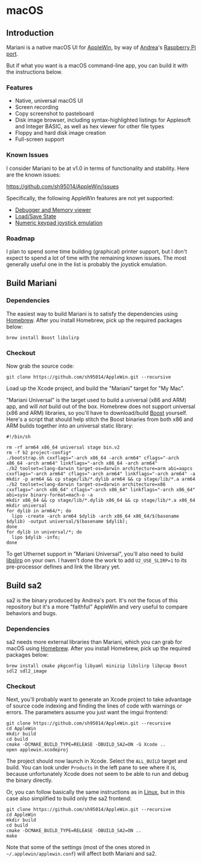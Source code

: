 # macOS

## Introduction

Mariani is a native macOS UI for [AppleWin](https://github.com/AppleWin/AppleWin), by way of [Andrea](https://github.com/audetto)'s [Raspberry Pi port](https://github.com/audetto/AppleWin).

But if what you want is a macOS command-line app, you can build it with the instructions below.

### Features

- Native, universal macOS UI
- Screen recording
- Copy screenshot to pasteboard
- Disk image browser, including syntax-highlighted listings for Applesoft and Integer BASIC, as well as hex viewer for other file types
- Floppy and hard disk image creation
- Full-screen support

### Known Issues

I consider Mariani to be at v1.0 in terms of functionality and stability. Here are the known issues:

https://github.com/sh95014/AppleWin/issues

Specifically, the following AppleWin features are not yet supported:

- [Debugger and Memory viewer](https://github.com/sh95014/AppleWin/issues/12)
- [Load/Save State](https://github.com/sh95014/AppleWin/issues/13)
- [Numeric keypad joystick emulation](https://github.com/sh95014/AppleWin/issues/10)

### Roadmap

I plan to spend some time building (graphical) printer support, but I don't expect to spend a lot of time with the remaining known issues. The most generally useful one in the list is probably the joystick emulation.

## Build Mariani

### Dependencies

The easiest way to build Mariani is to satisfy the dependencies using [Homebrew](https://brew.sh). After you install Homebrew, pick up the required packages below:

```
brew install Boost libslirp
```

### Checkout

Now grab the source code:

```
git clone https://github.com/sh95014/AppleWin.git --recursive
```

Load up the Xcode project, and build the "Mariani" target for "My Mac".

"Mariani Universal" is the target used to build a universal (x86 and ARM) app, and will *not* build out of the box. Homebrew does not support universal (x86 and ARM) libraries, so you'll have to download/build [Boost](https://www.boost.org/users/download/) yourself. Here's a script that should help stitch the Boost binaries from both x86 and ARM builds together into an universal static library:

```
#!/bin/sh

rm -rf arm64 x86_64 universal stage bin.v2
rm -f b2 project-config*
./bootstrap.sh cxxflags="-arch x86_64 -arch arm64" cflags="-arch x86_64 -arch arm64" linkflags="-arch x86_64 -arch arm64"
./b2 toolset=clang-darwin target-os=darwin architecture=arm abi=aapcs cxxflags="-arch arm64" cflags="-arch arm64" linkflags="-arch arm64" -a
mkdir -p arm64 && cp stage/lib/*.dylib arm64 && cp stage/lib/*.a arm64
./b2 toolset=clang-darwin target-os=darwin architecture=x86 cxxflags="-arch x86_64" cflags="-arch x86_64" linkflags="-arch x86_64" abi=sysv binary-format=mach-o -a
mkdir x86_64 && cp stage/lib/*.dylib x86_64 && cp stage/lib/*.a x86_64
mkdir universal
for dylib in arm64/*; do 
  lipo -create -arch arm64 $dylib -arch x86_64 x86_64/$(basename $dylib) -output universal/$(basename $dylib); 
done
for dylib in universal/*; do
  lipo $dylib -info;
done
```

To get Uthernet support in "Mariani Universal", you'll also need to build [libslirp](https://gitlab.freedesktop.org/slirp/libslirp) on your own. I haven't done the work to add `U2_USE_SLIRP=1` to its pre-processor defines and link the library yet.

## Build sa2

sa2 is the binary produced by Andrea's port. It's not the focus of this repository but it's a more "faithful" AppleWin and very useful to compare behaviors and bugs.

### Dependencies

sa2 needs more external libraries than Mariani, which you can grab for macOS using [Homebrew](https://brew.sh). After you install Homebrew, pick up the required packages below:

```
brew install cmake pkgconfig libyaml minizip libslirp libpcap Boost sdl2 sdl2_image
```

### Checkout

Next, you'll probably want to generate an Xcode project to take advantage of source code indexing and finding the lines of code with warnings or errors. The parameters assume you just want the imgui frontend:

```
git clone https://github.com/sh95014/AppleWin.git --recursive
cd AppleWin
mkdir build
cd build
cmake -DCMAKE_BUILD_TYPE=RELEASE -DBUILD_SA2=ON -G Xcode ..
open applewin.xcodeproj
```

The project should now launch in Xcode. Select the `ALL_BUILD` target and build. You can look under `Products` in the left pane to see where it is, because unfortunately Xcode does not seem to be able to run and debug the binary directly.

Or, you can follow basically the same instructions as in [Linux](linux.md), but in this case also simplified to build only the sa2 frontend:

```
git clone https://github.com/sh95014/AppleWin.git --recursive
cd AppleWin
mkdir build
cd build
cmake -DCMAKE_BUILD_TYPE=RELEASE -DBUILD_SA2=ON ..
make
```

Note that some of the settings (most of the ones stored in `~/.applewin/applewin.conf`) will affect both Mariani and sa2.
